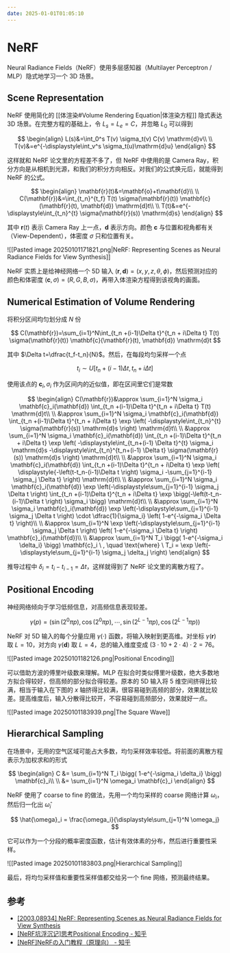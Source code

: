 ```yaml
---
date: 2025-01-01T01:05:10
---
```


# NeRF

Neural Radiance Fields（NeRF）使用多层感知器（Multilayer Perceptron / MLP）隐式地学习一个 3D 场景。

## Scene Representation

NeRF 使用简化的 [[体渲染#Volume Rendering Equation|体渲染方程]] 隐式表达 3D 场景。在完整方程的基础上，令 $L_s=L_e=C$，并忽略 $L_0$ 可以得到

$$
\begin{align}
L(s)&=\int_0^s T(v) \sigma_t(v) C(v) \mathrm{d}v\\
\\
T(v)&=e^{-\displaystyle\int_v^s \sigma_t(u)\mathrm{d}u}
\end{align}
$$

这样就和 NeRF 论文里的方程差不多了，但 NeRF 中使用的是 Camera Ray，积分方向是从相机到光源，和我们的积分方向相反。对我们的公式换元后，就能得到 NeRF 的公式。

$$
\begin{align}
\mathbf{r}(t)&=\mathbf{o}+t\mathbf{d}\\
\\
C(\mathbf{r})&=\int_{t_n}^{t_f} T(t) \sigma(\mathbf{r}(t)) \mathbf{c}(\mathbf{r}(t), \mathbf{d}) \mathrm{d}t\\
\\
T(t)&=e^{-\displaystyle\int_{t_n}^{t}  \sigma(\mathbf{r}(s)) \mathrm{d}s}
\end{align}
$$

其中 $\mathbf{r}(t)$ 表示 Camera Ray 上一点，$\mathbf{d}$ 表示方向。颜色 $\mathbf{c}$ 与位置和视角都有关（View-Dependent），体密度 $\sigma$ 只和位置有关。

![[Pasted image 20250101171821.png|NeRF: Representing Scenes as Neural Radiance Fields for View Synthesis]]

NeRF 实质上是给神经网络一个 5D 输入 $(\mathbf{r},\mathbf{d})=(x,y,z,\theta,\phi)$，然后预测对应的颜色和体密度 $(\mathbf{c},\sigma)=(R,G,B,\sigma)$，再带入体渲染方程得到该视角的画面。

## Numerical Estimation of Volume Rendering

将积分区间均匀划分成 $N$ 份

$$
C(\mathbf{r})=\sum_{i=1}^N\int_{t_n +(i-1)\Delta t}^{t_n + i\Delta t} T(t) \sigma(\mathbf{r}(t)) \mathbf{c}(\mathbf{r}(t), \mathbf{d}) \mathrm{d}t
$$

其中 $\Delta t=\dfrac{t_f-t_n}{N}$。然后，在每段均匀采样一个点

$$
t_i \sim U \left[ t_n+(i-1) \Delta t, t_n+i \Delta t \right]
$$

使用该点的 $\mathbf{c}_i,\sigma_i$ 作为区间内的近似值，即在区间里它们是常数

$$
\begin{align}
C(\mathbf{r})&\approx \sum_{i=1}^N \sigma_i \mathbf{c}_i(\mathbf{d}) \int_{t_n +(i-1)\Delta t}^{t_n + i\Delta t} T(t) \mathrm{d}t\\
\\
&\approx \sum_{i=1}^N \sigma_i \mathbf{c}_i(\mathbf{d}) \int_{t_n +(i-1)\Delta t}^{t_n + i\Delta t} \exp \left( -\displaystyle\int_{t_n}^{t}  \sigma(\mathbf{r}(s)) \mathrm{d}s \right) \mathrm{d}t\\
\\
&\approx \sum_{i=1}^N \sigma_i \mathbf{c}_i(\mathbf{d}) \int_{t_n +(i-1)\Delta t}^{t_n + i\Delta t} \exp \left( -\displaystyle\int_{t_n+(i-1) \Delta t}^{t}  \sigma_i \mathrm{d}s -\displaystyle\int_{t_n}^{t_n+(i-1) \Delta t}  \sigma(\mathbf{r}(s)) \mathrm{d}s \right) \mathrm{d}t\\
\\
&\approx \sum_{i=1}^N \sigma_i \mathbf{c}_i(\mathbf{d}) \int_{t_n +(i-1)\Delta t}^{t_n + i\Delta t} \exp \left( \displaystyle{-\left(t-t_n-(i-1)\Delta t \right) \sigma_i -\sum_{j=1}^{i-1}  \sigma_j \Delta t} \right) \mathrm{d}t\\
\\
&\approx \sum_{i=1}^N \sigma_i \mathbf{c}_i(\mathbf{d}) \exp \left(-\displaystyle\sum_{j=1}^{i-1}  \sigma_j \Delta t \right) \int_{t_n +(i-1)\Delta t}^{t_n + i\Delta t} \exp \bigg(-\left(t-t_n-(i-1)\Delta t \right) \sigma_i \bigg) \mathrm{d}t\\
\\
&\approx \sum_{i=1}^N \sigma_i \mathbf{c}_i(\mathbf{d}) \exp \left(-\displaystyle\sum_{j=1}^{i-1}  \sigma_j \Delta t \right) \cdot \dfrac{1}{\sigma_i} \left( 1-e^{-\sigma_i \Delta t} \right)\\
\\
&\approx \sum_{i=1}^N \exp \left(-\displaystyle\sum_{j=1}^{i-1}  \sigma_j \Delta t \right) \left( 1-e^{-\sigma_i \Delta t} \right) \mathbf{c}_i(\mathbf{d})\\
\\
&\approx \sum_{i=1}^N T_i \bigg( 1-e^{-\sigma_i \delta_i} \bigg) \mathbf{c}_i \ , \quad \text{where} \ T_i = \exp \left(-\displaystyle\sum_{j=1}^{i-1}  \sigma_j \delta_j \right)
\end{align}
$$

推导过程中 $\delta_i=t_i-t_{i-1}=\Delta t$，这样就得到了 NeRF 论文里的离散方程了。

## Positional Encoding

神经网络倾向于学习低频信息，对高频信息表现较差。

$$
\gamma(p)=\bigg( \sin (2^0 \pi p), \cos (2^0 \pi p), \cdots, \sin (2^{L-1} \pi p), \cos (2^{L-1} \pi p) \bigg)
$$

NeRF 对 5D 输入的每个分量应用 $\gamma(\cdot)$ 函数，将输入映射到更高维。对坐标 $\gamma(\mathbf{r})$ 取 $L=10$，对方向 $\gamma(\mathbf{d})$ 取 $L=4$，总的输入维度变成 $(3 \cdot 10 + 2 \cdot 4) \cdot 2 = 76$。

![[Pasted image 20250101182126.png|Positional Encoding]]

可以借助方波的傅里叶级数来理解。MLP 在拟合时类似傅里叶级数，绝大多数地方拟合得较好，但高频的部分拟合得较差。原本的 5D 输入将 5 维空间挤得比较满，相当于输入在下图的 $x$ 轴挤得比较满，很容易碰到高频的部分，效果就比较差。提高维度后，输入分散得比较开，不容易碰到高频部分，效果就好一点。

![[Pasted image 20250101183939.png|The Square Wave]]

## Hierarchical Sampling

在场景中，无用的空气区域可能占大多数，均匀采样效率较低。将前面的离散方程表示为加权求和的形式

$$
\begin{align}
C &= \sum_{i=1}^N T_i \bigg( 1-e^{-\sigma_i \delta_i} \bigg) \mathbf{c}_i\\
\\
&= \sum_{i=1}^N \omega_i \mathbf{c}_i
\end{align}
$$

NeRF 使用了 coarse to fine 的做法，先用一个均匀采样的 coarse 网络计算 $\omega_i$，然后归一化出 $\hat{\omega}_i$

$$
\hat{\omega}_i = \frac{\omega_i}{\displaystyle\sum_{j=1}^N \omega_j}
$$

它可以作为一个分段的概率密度函数，估计有效体素的分布，然后进行重要性采样。

![[Pasted image 20250101183803.png|Hierarchical Sampling]]

最后，将均匀采样值和重要性采样值都交给另一个 fine 网络，预测最终结果。

## 参考

- [[2003.08934] NeRF: Representing Scenes as Neural Radiance Fields for View Synthesis](https://arxiv.org/abs/2003.08934)
- [[NeRF坑浮沉记]思考Positional Encoding - 知乎](https://zhuanlan.zhihu.com/p/623432244)
- [[NeRF]NeRFの入门教程（原理向） - 知乎](https://zhuanlan.zhihu.com/p/481275794)
